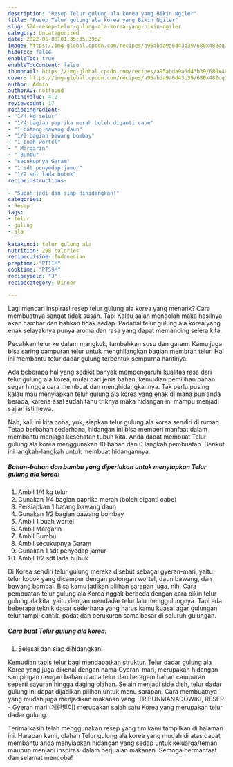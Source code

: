 ```yaml
---
description: "Resep Telur gulung ala korea yang Bikin Ngiler"
title: "Resep Telur gulung ala korea yang Bikin Ngiler"
slug: 524-resep-telur-gulung-ala-korea-yang-bikin-ngiler
category: Uncategorized
date: 2022-05-08T01:35:35.396Z
image: https://img-global.cpcdn.com/recipes/a95abda9a6d43b39/680x482cq70/telur-gulung-ala-korea-foto-resep-utama.jpg
hideToc: false
enableToc: true
enableTocContent: false
thumbnail: https://img-global.cpcdn.com/recipes/a95abda9a6d43b39/680x482cq70/telur-gulung-ala-korea-foto-resep-utama.jpg
cover: https://img-global.cpcdn.com/recipes/a95abda9a6d43b39/680x482cq70/telur-gulung-ala-korea-foto-resep-utama.jpg
author: Admin
authorAv: notfound
ratingvalue: 4.2
reviewcount: 17
recipeingredient:
- "1/4 kg telur"
- "1/4 bagian paprika merah boleh diganti cabe"
- "1 batang bawang daun"
- "1/2 bagian bawang bombay"
- "1 buah wortel"
- " Margarin"
- " Bumbu"
- "secukupnya Garam"
- "1 sdt penyedap jamur"
- "1/2 sdt lada bubuk"
recipeinstructions:

- "Sudah jadi dan siap dihidangkan!"
categories:
- Resep
tags:
- telur
- gulung
- ala

katakunci: telur gulung ala 
nutrition: 298 calories
recipecuisine: Indonesian
preptime: "PT11M"
cooktime: "PT59M"
recipeyield: "3"
recipecategory: Dinner

---
```



Lagi mencari inspirasi resep telur gulung ala korea yang menarik? Cara membuatnya sangat tidak susah. Tapi Kalau salah mengolah maka hasilnya akan hambar dan bahkan tidak sedap. Padahal telur gulung ala korea yang enak selayaknya punya aroma dan rasa yang dapat memancing selera kita.


Pecahkan telur ke dalam mangkuk, tambahkan susu dan garam. Kamu juga bisa saring campuran telur untuk menghilangkan bagian membran telur. Hal ini membantu telur dadar gulung terbentuk sempurna nantinya.

Ada beberapa hal yang sedikit banyak mempengaruhi kualitas rasa dari telur gulung ala korea, mulai dari jenis bahan, kemudian pemilihan bahan segar hingga cara membuat dan menghidangkannya. Tak perlu pusing kalau mau menyiapkan telur gulung ala korea yang enak di mana pun anda berada, karena asal sudah tahu triknya maka hidangan ini mampu menjadi sajian istimewa.


Nah, kali ini kita coba, yuk, siapkan telur gulung ala korea sendiri di rumah. Tetap berbahan sederhana, hidangan ini bisa memberi manfaat dalam membantu menjaga kesehatan tubuh kita. Anda dapat membuat Telur gulung ala korea menggunakan 10 bahan dan 0 langkah pembuatan. Berikut ini langkah-langkah untuk membuat hidangannya.

<!--inarticleads1-->

##### Bahan-bahan dan bumbu yang diperlukan untuk menyiapkan Telur gulung ala korea:

1. Ambil 1/4 kg telur
1. Gunakan 1/4 bagian paprika merah (boleh diganti cabe)
1. Persiapkan 1 batang bawang daun
1. Gunakan 1/2 bagian bawang bombay
1. Ambil 1 buah wortel
1. Ambil  Margarin
1. Ambil  Bumbu
1. Ambil secukupnya Garam
1. Gunakan 1 sdt penyedap jamur
1. Ambil 1/2 sdt lada bubuk


Di Korea sendiri telur gulung mereka disebut sebagai gyeran-mari, yaitu telur kocok yang dicampur dengan potongan wortel, daun bawang, dan bawang bombai. Bisa kamu jadikan pilihan sarapan juga, nih. Cara pembuatan telur gulung ala Korea nggak berbeda dengan cara bikin telur gulung ala kita, yaitu dengan mendadar telur lalu menggulungnya. Tapi ada beberapa teknik dasar sederhana yang harus kamu kuasai agar gulungan telur tampil cantik, padat dan berukuran sama besar di seluruh gulungan. 

<!--inarticleads2-->

##### Cara buat Telur gulung ala korea:


1. Selesai dan siap dihidangkan!

Kemudian tapis telur bagi mendapatkan struktur. Telur dadar gulung ala Korea yang juga dikenal dengan nama Gyeran-mari, merupakan hidangan sampingan dengan bahan utama telur dan beragam bahan campuran seperti sayuran hingga daging olahan. Selain menjadi side dish, telur dadar gulung ini dapat dijadikan pilihan untuk menu sarapan. Cara membuatnya yang mudah juga menjadikan makanan yang. TRIBUNMANADOWIKI, RESEP - Gyeran mari (계란말이) merupakan salah satu Korea yang merupakan telur dadar gulung. 

Terima kasih telah menggunakan resep yang tim kami tampilkan di halaman ini. Harapan kami, olahan Telur gulung ala korea yang mudah di atas dapat membantu anda menyiapkan hidangan yang sedap untuk keluarga/teman maupun menjadi inspirasi dalam berjualan makanan. Semoga bermanfaat dan selamat mencoba!
